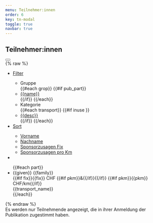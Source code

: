 ```yaml
---
menu: Teilnehmer:innen
order: 6
key: tn-modal
toggle: true
navbar: true
---
```


<div id="tn-modal" class="uk-modal-container"  
    uk-modal>
    <div class="uk-modal-dialog">
    <h2 class="uk-padding-small uk-padding-remove-bottom uk-modal-title">Teilnehmer:innen</h2>
        <button class="uk-modal-close-full" type="button" uk-close></button>
<div class="webData" id="tn-filter" uk-filter="delay: 2000;target: .js-filter">
{% raw %}
    <ul class="uk-padding-small uk-padding-remove-vertical uk-subnav uk-subnav-pill">
        <li>
            <a href="#">Filter</a>
            <div id="tn-filter-dropdown" uk-dropdown>
                <ul class="uk-nav uk-dropdown-nav">
                    <li class="uk-nav-header">Gruppe</li>
                {{#each grop}}
                {{#if pub_part}}
                    <li uk-filter-control="filter: [data-group='{{name}}'];group: group;">
                        <a href="#">{{name}}</a>
                    </li>
                {{/if}}
                {{/each}}
                    <li class="uk-nav-header">Kategorie</li>
                {{#each transport}}
                    {{#if inuse }}
                    <li uk-filter-control="filter: [data-transport='{{id}}'];group: transport;">
                        <a href="#">{{desc}}</a>
                    </li>
                    {{/if}}
                {{/each}}
                </ul>
            </div>
        </li>
        <li>
            <a href="#">Sort</a>
            <div id="tn-sorter-dropdown" uk-dropdown>
                <ul class="uk-nav uk-dropdown-nav">
                    <li uk-filter-control="sort: data-given;group: sort;">
                        <a href="#">Vorname</a></li>
                    <li uk-filter-control="sort: data-family;group: sort;">
                        <a href="#">Nachname</a></li>
                    <li uk-filter-control="sort: data-fix; order: desc;group: sort;">
                        <a href="#">Sponsorzusagen Fix</a></li>
                    <li uk-filter-control="sort: data-pkm; order: desc;group: sort;">
                        <a href="#">Sponsorzusagen pro Km</a></li>
                </ul>
            </div>
        </li>
        <li uk-filter-control="" class="uk-active"><a  uk-icon="thumbnails" href="#"></a></li>
        <!-- <li><input id="part-search" class="uk-search-input" type="search" uk-filter-control="" placeholder="Suchen ..."></li> -->
    </ul> 
    <div uk-overflow-auto class="uk-padding-small">
    <ul class="js-filter uk-child-width-1-1 uk-child-width-1-3@s
    uk-child-width-1-4@m uk-child-width-1-5@l uk-grid-small" uk-grid="masonry: true">
    {{#each part}}
        <li data-group="{{grop}}" 
            data-fix="{{fix}}" data-hasfix="{{#if fix}}y{{/if}}"
            data-pkm="{{pkm}}" data-haspkm="{{#if pkm}}y{{/if}}"
            data-given="{{given}}" 
            data-family="{{family}}"
            data-name="{{given}} {{family}}"
            data-transport="{{transport_id}}">
            <div class="part uk-card uk-card-hover uk-card-small uk-card-default uk-card-body uk-position-relative">
                <div class="uk-text-truncate uk-text-bold name">{{given}} {{family}}</div>
                <div class="spon">
                {{#if fix}}<span class="fix">{{fix}} CHF</span>
                {{#if pkm}}<span class="plus">&amp;</span>{{/if}}{{/if}}
                {{#if pkm}}<span class="pkm">{{pkm}} CHF/km</span>{{/if}}
                </div>
                <div class="uk-text-small uk-text-light">{{transport_name}}</div>
                <div class="sponsor"><a class="uk-icon-button" uk-tooltip="Sponsoring Zusage" uk-icon="heart" target="_sponsor" href="{{link}}"></a></div>
            </div>
        </li>
    {{/each}}
    </ul>
    </div>
{% endraw %}
</div>
<div class="uk-padding-small uk-text-small uk-text-muted">Es werden nur Teilnehmende angezeigt, die in ihrer Anmeldung der Publikation zugestimmt haben.</div>
    </div>
</div>


<script>
document.addEventListener("DOMContentLoaded", event => {
   UIkit.util.on('#tn-filter','beforeFilter',() => {
       UIkit.dropdown('#tn-filter-dropdown').hide(false);
       UIkit.dropdown('#tn-sorter-dropdown').hide(false);
   });
});
</script>


